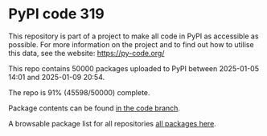 # PyPI code 319

This repository is part of a project to make all code in PyPI as accessible as possible. For more information 
on the project and to find out how to utilise this data, see the website: https://py-code.org/

This repo contains 50000 packages uploaded to PyPI between 
2025-01-05 14:01 and 2025-01-09 20:54.

The repo is 91% (45598/50000) complete.

Package contents can be found [in the code branch](https://github.com/pypi-data/pypi-mirror-319/tree/code/packages).

A browsable package list for all repositories [all packages here](https://py-code.org/repositories/pypi-mirror-319).


